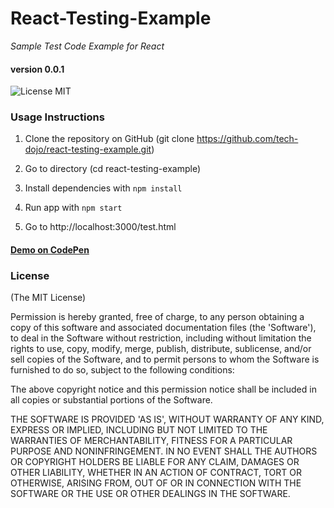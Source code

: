 # React-Testing-Example

*Sample Test Code Example for React*

#### version 0.0.1

![License MIT](https://go-shields.herokuapp.com/license-MIT-blue.png)

### Usage Instructions

1. Clone the repository on GitHub (git clone https://github.com/tech-dojo/react-testing-example.git)

2. Go to directory (cd react-testing-example)

3. Install dependencies with `npm install`

4. Run app with `npm start`

5. Go to http://localhost:3000/test.html 

#### [Demo on CodePen](http://codepen.io/mahfuz-aftab/pen/LkJXjr)

### License

(The MIT License)

Permission is hereby granted, free of charge, to any person obtaining a copy of this software and associated documentation files (the 'Software'), to deal in the Software without restriction, including without limitation the rights to use, copy, modify, merge, publish, distribute, sublicense, and/or sell copies of the Software, and to permit persons to whom the Software is furnished to do so, subject to the following conditions:

The above copyright notice and this permission notice shall be included in all copies or substantial portions of the Software.

THE SOFTWARE IS PROVIDED 'AS IS', WITHOUT WARRANTY OF ANY KIND, EXPRESS OR IMPLIED, INCLUDING BUT NOT LIMITED TO THE WARRANTIES OF MERCHANTABILITY, FITNESS FOR A PARTICULAR PURPOSE AND NONINFRINGEMENT. IN NO EVENT SHALL THE AUTHORS OR COPYRIGHT HOLDERS BE LIABLE FOR ANY CLAIM, DAMAGES OR OTHER LIABILITY, WHETHER IN AN ACTION OF CONTRACT, TORT OR OTHERWISE, ARISING FROM, OUT OF OR IN CONNECTION WITH THE SOFTWARE OR THE USE OR OTHER DEALINGS IN THE SOFTWARE.
